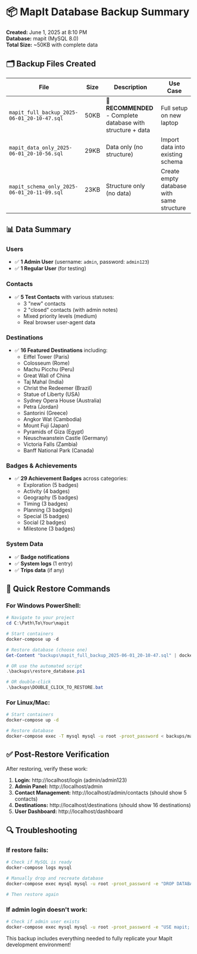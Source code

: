 # 📦 MapIt Database Backup Summary

**Created:** June 1, 2025 at 8:10 PM  
**Database:** mapit (MySQL 8.0)  
**Total Size:** ~50KB with complete data

## 🗂️ Backup Files Created

| File | Size | Description | Use Case |
|------|------|-------------|----------|
| `mapit_full_backup_2025-06-01_20-10-47.sql` | 50KB | **🌟 RECOMMENDED** - Complete database with structure + data | Full setup on new laptop |
| `mapit_data_only_2025-06-01_20-10-56.sql` | 29KB | Data only (no structure) | Import data into existing schema |
| `mapit_schema_only_2025-06-01_20-11-09.sql` | 23KB | Structure only (no data) | Create empty database with same structure |

## 📊 Data Summary

### Users
- ✅ **1 Admin User** (username: `admin`, password: `admin123`)
- ✅ **1 Regular User** (for testing)

### Contacts  
- ✅ **5 Test Contacts** with various statuses:
  - 3 "new" contacts
  - 2 "closed" contacts (with admin notes)
  - Mixed priority levels (medium)
  - Real browser user-agent data

### Destinations
- ✅ **16 Featured Destinations** including:
  - Eiffel Tower (Paris)
  - Colosseum (Rome) 
  - Machu Picchu (Peru)
  - Great Wall of China
  - Taj Mahal (India)
  - Christ the Redeemer (Brazil)
  - Statue of Liberty (USA)
  - Sydney Opera House (Australia)
  - Petra (Jordan)
  - Santorini (Greece)
  - Angkor Wat (Cambodia)
  - Mount Fuji (Japan)
  - Pyramids of Giza (Egypt)
  - Neuschwanstein Castle (Germany)
  - Victoria Falls (Zambia)
  - Banff National Park (Canada)

### Badges & Achievements
- ✅ **29 Achievement Badges** across categories:
  - Exploration (5 badges)
  - Activity (4 badges) 
  - Geography (5 badges)
  - Timing (3 badges)
  - Planning (3 badges)
  - Special (5 badges)
  - Social (2 badges)
  - Milestone (3 badges)

### System Data
- ✅ **Badge notifications**
- ✅ **System logs** (1 entry)
- ✅ **Trips data** (if any)

## 🚀 Quick Restore Commands

### For Windows PowerShell:
```powershell
# Navigate to your project
cd C:\Path\To\Your\mapit

# Start containers
docker-compose up -d

# Restore database (choose one)
Get-Content "backups\mapit_full_backup_2025-06-01_20-10-47.sql" | docker-compose exec -T mysql mysql -u root -proot_password

# OR use the automated script
.\backups\restore_database.ps1

# OR double-click
.\backups\DOUBLE_CLICK_TO_RESTORE.bat
```

### For Linux/Mac:
```bash
# Start containers
docker-compose up -d

# Restore database
docker-compose exec -T mysql mysql -u root -proot_password < backups/mapit_full_backup_2025-06-01_20-10-47.sql
```

## ✅ Post-Restore Verification

After restoring, verify these work:
1. **Login:** http://localhost/login (admin/admin123)
2. **Admin Panel:** http://localhost/admin
3. **Contact Management:** http://localhost/admin/contacts (should show 5 contacts)
4. **Destinations:** http://localhost/destinations (should show 16 destinations)
5. **User Dashboard:** http://localhost/dashboard

## 🔍 Troubleshooting

### If restore fails:
```bash
# Check if MySQL is ready
docker-compose logs mysql

# Manually drop and recreate database
docker-compose exec mysql mysql -u root -proot_password -e "DROP DATABASE IF EXISTS mapit; CREATE DATABASE mapit;"

# Then restore again
```

### If admin login doesn't work:
```bash
# Check if admin user exists
docker-compose exec mysql mysql -u root -proot_password -e "USE mapit; SELECT username, email, role FROM users WHERE role='admin';"
```

This backup includes everything needed to fully replicate your MapIt development environment!

